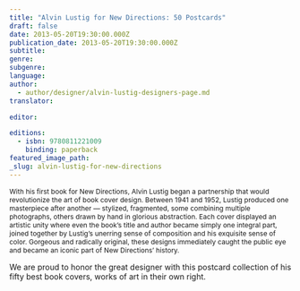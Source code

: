 ```yaml
---
title: "Alvin Lustig for New Directions: 50 Postcards"
draft: false
date: 2013-05-20T19:30:00.000Z
publication_date: 2013-05-20T19:30:00.000Z
subtitle:
genre:
subgenre:
language:
author:
  - author/designer/alvin-lustig-designers-page.md
translator:

editor:

editions:
  - isbn: 9780811221009
    binding: paperback
featured_image_path:
_slug: alvin-lustig-for-new-directions
---
```


<span style="font-size: 12px;">With his first book for New Directions, Alvin Lustig began a partnership that would revolutionize the art of book cover design. Between 1941 and 1952, Lustig produced one masterpiece after another — stylized, fragmented, some combining multiple photographs, others drawn by hand in glorious abstraction. Each cover displayed an artistic unity where even the book’s title and author became simply one integral part, joined together by Lustig’s unerring sense of composition and his exquisite sense of color. Gorgeous and radically original, these designs immediately caught the public eye and became an iconic part of New Directions’ history.</span>

We are proud to honor the great designer with this postcard collection of his fifty best book covers, works of art in their own right.

